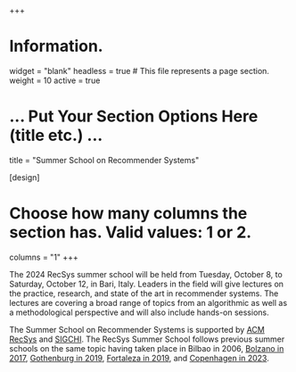 +++
# Information.
widget = "blank"
headless = true # This file represents a page section.
weight = 10
active = true 

# ... Put Your Section Options Here (title etc.) ...
title = "Summer School on Recommender Systems"

[design]
  # Choose how many columns the section has. Valid values: 1 or 2.
  columns = "1"
+++

The 2024 RecSys summer school will be held from Tuesday, October 8, to Saturday, October 12, in Bari, Italy. Leaders in the field will give lectures on the practice, research, and state of the art in recommender systems. The lectures are covering a broad range of topics from an algorithmic as well as a methodological perspective and will also include hands-on sessions. 

The Summer School on Recommender Systems is supported by [ACM RecSys](http://recsys.acm.org) and [SIGCHI](https://sigchi.org/).
The RecSys Summer School follows previous summer schools on the same topic having taken place in Bilbao in 2006, [Bolzano in 2017](https://pro.unibz.it/projects/schoolrecsys17/), [Gothenburg in 2019](https://acmrecsys.github.io/rsss2019/), [Fortaleza in 2019](https://sbbd.org.br/lars2019/), and [Copenhagen in 2023](http://acmrecsys.github.io/rsss2023).

<!--
**Registration is closed. The summer school is sold out.**

**There are no more travel grants available.**
-->
